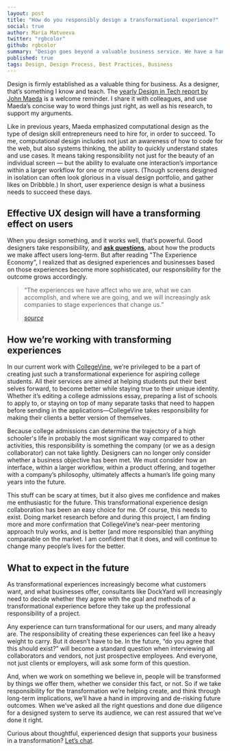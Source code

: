 ```yaml
---
layout: post
title: "How do you responsibly design a transformational experience?"
social: true
author: Maria Matveeva
twitter: "rgbcolor"
github: rgbcolor
summary: "Design goes beyond a valuable business service. We have a hand in transforming people’s future. How can we deal with this responsibility?"
published: true
tags: Design, Design Process, Best Practices, Business
---
```

 
Design is firmly established as a valuable thing for business. As a designer, that’s something I know and teach. The [yearly Design in Tech report by John Maeda](https://designintechreport.wordpress.com/) is a welcome reminder. I share it with colleagues, and use Maeda’s concise way to word things just right, as well as his research, to support my arguments. 
 
Like in previous years, Maeda emphasized computational design as the type of design skill entrepreneurs need to hire for, in order to succeed. To me, computational design includes not just an awareness of how to code for the web, but also systems thinking, the ability to quickly understand states and use cases. It means taking responsibility not just for the beauty of an individual screen — but the ability to evaluate one interaction’s importance within a larger workflow for one or more users. (Though screens designed in isolation can often look glorious in a visual design portfolio, and gather likes on Dribbble.) In short, user experience design is what a business needs to succeed these days.
 
## Effective UX design will have a transforming effect on users
 
When you design something, and it works well, that’s powerful. Good designers take responsibility, and **[ask questions](https://dockyard.com/blog/2017/06/20/whos-responsible-for-what-happens-after-design)**, about how the products we make affect users long-term. But after reading "The Experience Economy", I realized that as designed experiences and businesses based on those experiences become more sophisticated, our responsibility for the outcome grows accordingly.
 
> “The experiences we have affect who we are, what we can accomplish, and where we are going, and we will increasingly ask companies to stage experiences that change us.”
>
> <cite>[source](https://books.google.com/books?id=5hs-tyRrSXMC&printsec=frontcover&source=gbs_ge_summary_r&cad=0#v=onepage&q&f=false)</cite>
 
## How we’re working with transforming experiences
 
In our current work with [CollegeVine](https://www.collegevine.com/), we’re privileged to be a part of creating just such a transformational experience for aspiring college students. All their services are aimed at helping students put their best selves forward, to become better while staying true to their unique identity. Whether it’s editing a college admissions essay, preparing a list of schools to apply to, or staying on top of many separate tasks that need to happen before sending in the applications—CollegeVine takes responsibility for making their clients a better version of themselves. 
 
Because college admissions can determine the trajectory of a high schooler's life in probably the most significant way compared to other activities, this responsibility is something the company (or we as a design collaborator) can not take lightly. Designers can no longer only consider whether a business objective has been met. We must consider how an interface, within a larger workflow, within a product offering, and together with a company’s philosophy, ultimately affects a human’s life going many years into the future. 
 
This stuff can be scary at times, but it also gives me confidence and makes me enthusiastic for the future. This transformational experience design collaboration has been an easy choice for me. Of course, this needs to exist. Doing market research before and during this project, I am finding more and more confirmation that CollegeVine’s near-peer mentoring approach truly works, and is better (and more responsible) than anything comparable on the market. I am confident that it does, and will continue to change many people’s lives for the better.
 
## What to expect in the future
 
As transformational experiences increasingly become what customers want, and what businesses offer, consultants like DockYard will increasingly need to decide whether they agree with the goal and methods of a transformational experience before they take up the professional responsibility of a project. 
 
Any experience can turn transformational for our users, and many already are. The responsibility of creating these experiences can feel like a heavy weight to carry. But it doesn’t have to be. In the future, “do you agree that this should exist?” will become a standard question when interviewing all collaborators and vendors, not just prospective employees. And everyone, not just clients or employers, will ask some form of this question.
 
And, when we work on something we believe in, people will be transformed by things we offer them, whether we consider this fact, or not. So if we take responsibility for the transformation we’re helping create, and think through long-term implications, we’ll have a hand in improving and de-risking future outcomes. When we’ve asked all the right questions and done due diligence for a designed system to serve its audience, we can rest assured that we’ve done it right. 
 
Curious about thoughtful, experienced design that supports your business in a transformation? [Let’s chat](https://dockyard.com/contact/hire-us). 
